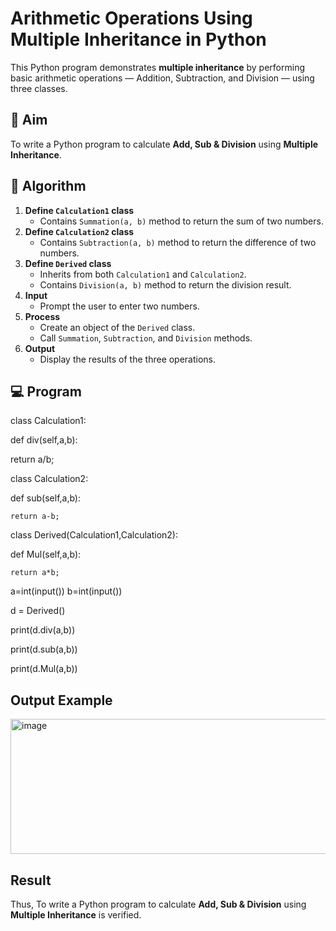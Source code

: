 # Arithmetic Operations Using Multiple Inheritance in Python

This Python program demonstrates **multiple inheritance** by performing basic arithmetic operations — Addition, Subtraction, and Division — using three classes.

## 🎯 Aim

To write a Python program to calculate **Add, Sub & Division** using **Multiple Inheritance**.

## 🧠 Algorithm

1. **Define `Calculation1` class**
   - Contains `Summation(a, b)` method to return the sum of two numbers.
2. **Define `Calculation2` class**
   - Contains `Subtraction(a, b)` method to return the difference of two numbers.
3. **Define `Derived` class**
   - Inherits from both `Calculation1` and `Calculation2`.
   - Contains `Division(a, b)` method to return the division result.
4. **Input**
   - Prompt the user to enter two numbers.
5. **Process**
   - Create an object of the `Derived` class.
   - Call `Summation`, `Subtraction`, and `Division` methods.
6. **Output**
   - Display the results of the three operations.

## 💻 Program 
class Calculation1:

def div(self,a,b):  
   
   return a/b;  

class Calculation2:

def sub(self,a,b):  
    
    return a-b;  

class Derived(Calculation1,Calculation2):

def Mul(self,a,b):  
    
    return a*b;  

a=int(input()) b=int(input())

d = Derived()

print(d.div(a,b))

print(d.sub(a,b))

print(d.Mul(a,b))

## Output Example
<img width="568" height="216" alt="image" src="https://github.com/user-attachments/assets/9564e0fe-eeda-4769-b010-eb8ce53dabe4" />

## Result
Thus, To write a Python program to calculate **Add, Sub & Division** using **Multiple Inheritance** is verified.
